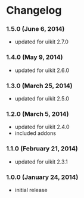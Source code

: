 # Changelog

### 1.5.0 (June 6, 2014)
 - updated for uikit 2.7.0

### 1.4.0 (May 9, 2014)
  - updated for uikit 2.6.0

### 1.3.0 (March 25, 2014)
  - updated for uikit 2.5.0

### 1.2.0 (March 5, 2014)
  - updated for uikit 2.4.0
  - included addons

### 1.1.0 (February 21, 2014)
  - updated for uikit 2.3.1

### 1.0.0 (January 24, 2014)
  - initial release

